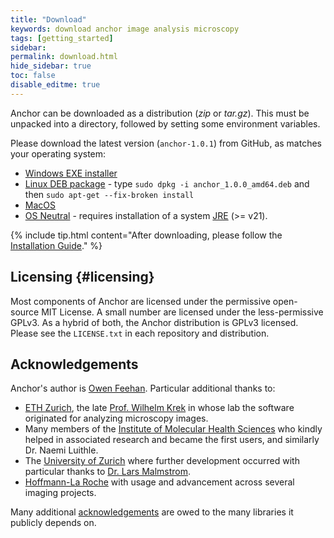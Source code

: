 ```yaml
---
title: "Download"
keywords: download anchor image analysis microscopy
tags: [getting_started]
sidebar:
permalink: download.html
hide_sidebar: true
toc: false
disable_editme: true
---
```


Anchor can be downloaded as a distribution (*zip* or *tar.gz*). This must be unpacked into a directory, followed by setting some environment variables.

Please download the latest version (`anchor-1.0.1`) from GitHub, as matches your operating system:

- [Windows EXE installer](https://github.com/anchoranalysis/anchor-assembly/releases/download/1.0.1/Anchor-1.0.1.exe)
- [Linux DEB package](https://github.com/anchoranalysis/anchor-assembly/releases/download/1.0.1/anchor_1.0.1_amd64.deb) - type `sudo dpkg -i anchor_1.0.0_amd64.deb` and then `sudo apt-get --fix-broken install`
- [MacOS](https://github.com/anchoranalysis/anchor-assembly/releases/download/1.0.1/anchor-1.0.1.pkg)
- [OS Neutral](https://github.com/anchoranalysis/anchor-assembly/releases/download/1.0.1/anchor-1.0.1.zip) - requires installation of a system [JRE](https://www.java.com/en/download/) (>= v21).

{% include tip.html content="After downloading, please follow the [Installation Guide](installation.html)." %}

## Licensing {#licensing}

Most components of Anchor are licensed under the permissive open-source MIT License. A small number are licensed under the less-permissive GPLv3. As a hybrid of both, the Anchor distribution is GPLv3 licensed. Please see the `LICENSE.txt` in each repository and distribution.

## Acknowledgements

Anchor's author is [Owen Feehan](http://www.owenfeehan.com/). Particular additional thanks to:

* [ETH Zurich](https://ethz.ch/en.html), the late [Prof. Wilhelm Krek](https://mhs.biol.ethz.ch/research/krek/biography-krek.html) in whose lab the software originated for analyzing microscopy images.
* Many members of the [Institute of Molecular Health Sciences](https://mhs.biol.ethz.ch/) who kindly helped in associated research and became the first users, and similarly Dr. Naemi Luithle.
* The [University of Zurich](https://www.uzh.ch/en.html) where further development occurred with particular thanks to [Dr. Lars Malmstrom](http://2ddb.org/).
* [Hoffmann-La Roche](https://www.roche.com/) with usage and advancement across several imaging projects.

Many additional [acknowledgements](acknowledgements.html) are owed to the many libraries it publicly depends on.